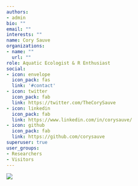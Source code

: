 ```yaml
---
authors:
- admin
bio: ""
email: ""
interests: ""
name: Cory Sauve
organizations:
- name: ""
  url: ""
role: Aquatic Ecologist & R Enthusiast
social:
- icon: envelope
  icon_pack: fas
  link: '#contact'
- icon: twitter
  icon_pack: fab
  link: https://twitter.com/TheCorySauve
- icon: linkedin
  icon_pack: fab
  link: https://www.linkedin.com/in/corysauve/
- icon: github
  icon_pack: fab
  link: https://github.com/corysauve
superuser: true
user_groups:
- Researchers
- Visitors
---
```



![](website/static/img/header.png)












